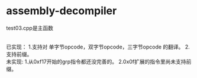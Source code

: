 # assembly-decompiler
test03.cpp是主函数

</br>
已实现：
1.支持对 单字节opcode，双字节opcode，三字节opcode 的翻译。
2.支持前缀。
</br>
未实现:
1.从0xf17开始的grp指令都还没完善的。
2.0x0f扩展的指令里尚未支持前缀。
